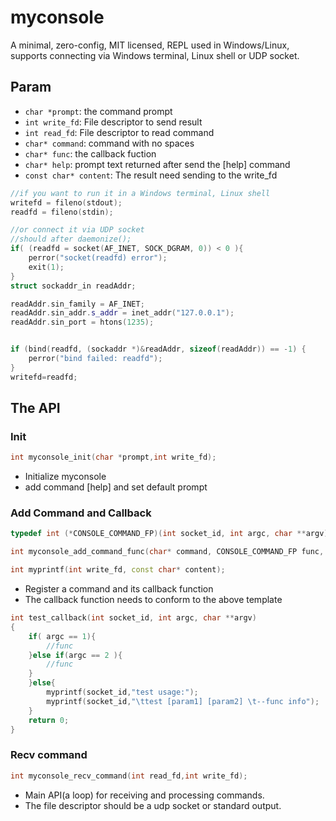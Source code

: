 # myconsole

A minimal, zero-config, MIT licensed, REPL used in Windows/Linux, supports connecting via Windows terminal, Linux shell or UDP socket.

## Param

- `char *prompt`:             the command prompt
- `int write_fd`:             File descriptor to send result
- `int read_fd`:              File descriptor to read command
- `char* command`:            command with no spaces
- `char* func`:               the callback fuction
- `char* help`:               prompt text returned after send the [help] command
- `const char* content`:      The result need sending to the write_fd

```cpp
//if you want to run it in a Windows terminal, Linux shell
writefd = fileno(stdout);
readfd = fileno(stdin);

//or connect it via UDP socket
//should after daemonize();
if( (readfd = socket(AF_INET, SOCK_DGRAM, 0)) < 0 ){
    perror("socket(readfd) error");
    exit(1);
}
struct sockaddr_in readAddr;

readAddr.sin_family = AF_INET;
readAddr.sin_addr.s_addr = inet_addr("127.0.0.1");
readAddr.sin_port = htons(1235);


if (bind(readfd, (sockaddr *)&readAddr, sizeof(readAddr)) == -1) {
    perror("bind failed: readfd");
}
writefd=readfd;
```

## The API

### Init

```cpp
int myconsole_init(char *prompt,int write_fd);
```

- Initialize myconsole
- add command [help] and set default prompt

### Add Command and Callback

```cpp
typedef int (*CONSOLE_COMMAND_FP)(int socket_id, int argc, char **argv);

int myconsole_add_command_func(char* command, CONSOLE_COMMAND_FP func, char* help);

int myprintf(int write_fd, const char* content);
```

- Register a command and its callback function
- The callback function needs to conform to the above template

```cpp
int test_callback(int socket_id, int argc, char **argv)
{
    if( argc == 1){
        //func
    }else if(argc == 2 ){
        //func
    }
    }else{
        myprintf(socket_id,"test usage:");
        myprintf(socket_id,"\ttest [param1] [param2] \t--func info");
    }
    return 0;
}
```

### Recv command

```cpp
int myconsole_recv_command(int read_fd,int write_fd);
```

- Main API(a loop) for receiving and processing commands.
- The file descriptor should be a udp socket or standard output.
